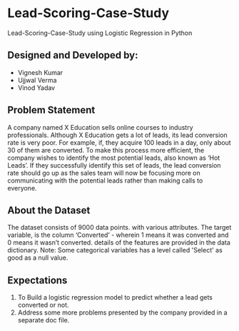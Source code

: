 # Lead-Scoring-Case-Study

Lead-Scoring-Case-Study using Logistic Regression in Python

## Designed and Developed by:
- Vignesh Kumar
- Ujjwal Verma
- Vinod Yadav


## Problem Statement
A company named X Education sells online courses to industry professionals. Although X Education gets a lot of leads, its lead conversion rate is very poor. For example, if, they acquire 100 leads in a day, only about 30 of them are converted. To make this process more efficient, the company wishes to identify the most potential leads, also known as ‘Hot Leads’. If they successfully identify this set of leads, the lead conversion rate should go up as the sales team will now be focusing more on communicating with the potential leads rather than making calls to everyone.


## **About the Dataset**
The dataset consists of 9000 data points. with various attributes.
The target variable, is the column ‘Converted’ - wherein 1 means it was converted and 0 means it wasn’t converted. 
details of the features are provided in the data dictionary. 
Note: Some categorical variables has a level called 'Select' as good as a null value.


## **Expectations**
1. To Build a logistic regression model to predict whether a lead gets converted or not.
2. Address some more problems presented by the company provided in a separate doc file.